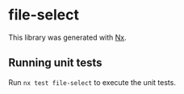 # file-select

This library was generated with [Nx](https://nx.dev).

## Running unit tests

Run `nx test file-select` to execute the unit tests.
